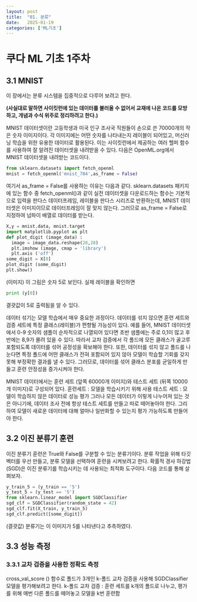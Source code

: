 ```yaml
---
layout: post
title:  "01. 분류"
date:   2025-01-19
categories: ['ML기초']
---
```

# 쿠다 ML 기초 1주차
## 3.1 MNIST
이 장에서는 분류 시스템을 집중적으로 다루어 보려고 한다. 

**(사실대로 말하면 사이킷런에 있는 데이터를 불러올 수 없어서 교재에 나온 코드를 모방하고, 개념과 수식 위주로 정리하려고 한다.)**

MNIST 데이터셋이란 고등학생과 미국 인구 조사국 직원들이 손으로 쓴 70000개의 작은 숫자 이미지이다. 각 이미지에는 어떤 숫자를 나타내는지 레이블이 되어있고, 머신러닝 학습을 위한 유용한 데이터로 활용된다.
이는 사이킷런에서 제공하는 여러 헬퍼 함수를 사용하여 잘 알려진 데이터셋을 내려받을 수 있다.
다음은 OpenML.org에서 MNIST 데이터셋을 내려받는 코드이다.

```python
from sklearn.datasets import fetch_openml
mnist = fetch_openml('mnist_784',as_frame = False)
```
여기서 as_frame = False를 사용하는 이유는 다음과 같다. sklearn.datasets 패키지에 있는 함수 중 fetch_openml()과 같이 실전 데이터셋을 다운로드하는 함수는 기본적으로 입력을 판다스 데이터프레임, 레이블을 판다스 시리즈로 반환하는데, MNIST 데이터셋은 이미지이므로 데이터프레임이 잘 맞지 않는다. 그러므로 as_frame = False로 지정하여 넘파이 배열로 데이터를 받는다.
```python
X,y = mnist.data, mnist.target
import matplotlib.pyplot as plt
def plot_digit (image_data) :
  image = image_data.reshape(28,28)
  plt.imshow (image, cmap = 'library')
  plt.axis ('off')
some_digit = X[0]
plot_digit (some_digit)
plt.show()
```
(이미지)
이 그림은 숫자 5로 보인다. 실제 레이블을 확인하면
```python
print (y[0])
```
결괏값이 5로 출력됨을 알 수 있다.

데이터 섞기는 모델 학습에서 매우 중요한 과정이다. 데이터를 섞지 않으면 훈련 세트와 검증 세트에 특정 클래스(레이블)가 편향될 가능성이 있다. 예를 들어, MNIST 데이터셋에서 0-9 숫자의 샘플이 순차적으로 나열되어 있다면 초반 샘플에는 주로 0,1이 많고 후반에는 8,9가 몰려 있을 수 있다. 따라서 교차 검증에서 각 폴드에 모든 클래스가 골고루 포함되도록 데이터를 섞어 공정성을 확보해야 한다. 또한, 데이터를 섞지 않고 폴드를 나눈다면 특정 폴드에 어떤 클래스가 전혀 포함되어 있지 않아 모델이 학습할 기회를 갖지 못해 부정확한 결과를 낼 수 있다. 
그러므로, 데이터를 섞어 클래스 분포를 균일하게 만들고 훈련 안정성을 증가시켜야 한다. 

MNIST 데이터에서는 훈련 세트 (앞쪽 60000개 이미지)와 테스트 세트 (뒤쪽 10000개 이미지)로 구성되어 있다. 
훈련세트 : 모델을 학습시키기 위해 사용
테스트 세트 : 모델이 학습하지 않은 데이터로 성능 평가
그러나 모든 데이터가 이렇게 나누어져 있는 것은 아니기에, 데이터 조사 전에 항상 테스트 세트를 만들고 따로 떼어놓아야 한다. 그리하여 모델이 새로운 데이터에 대해 얼마나 일반화할 수 있는지 평가 가능하도록 만들어야 한다.

## 3.2 이진 분류기 훈련
이진 분류기 훈련은 True와 False를 구분할 수 있는 분류기이다. 분류 작업을 위해 타깃 벡터를 우선 만들고, 분류 모델을 선택하여 훈련을 시켜보려고 한다. 확률적 경사 하강법(SGD)은 이진 분류기를 학습시키는 데 사용되는 최적화 도구이다. 
다음 코드를 통해 살펴보자.
```python
y_train_5 = (y_train == '5')
y_test_5 = (y_test == '5')
from sklearn.linear_model import SGDClassifier
sgd_clf = SGDClassifier(random_state = 42)
sgd_clf.fit(X_train, y_train_5)
sgd_clf.predict([some_digit])
```
(결괏값)
분류기는 이 이미지가 5를 나타낸다고 추측하였다.

## 3.3 성능 측정
### 3.3.1 교차 검증을 사용한 정확도 측정
cross_val_score () 함수로 폴드가 3개인 k-폴드 교차 검증을 사용해 SGDClassifier 모델을 평가해보려고 한다.
k-폴드 교차 검증 : 훈련 세트를 k개의 폴드로 나누고, 평가를 위해 매번 다른 폴드를 떼어놓고 모델을 k번 훈련함

